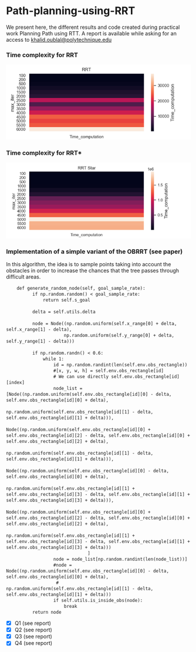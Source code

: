 # Path-planning-using-RRT
We present here, the different results and code created during practical work Planning Path using RTT.
A report is available while asking for an access to khalid.oublal@polytechnique.edu 

### Time complexity for RRT
![Time complexity](images/heatmap_rrt.png)

### Time complexity for RRT*

![Time complexity](images/heatmap_rrtstar.png)

### Implementation of a simple variant of the OBRRT (see paper)
In this algorithm, the idea is to sample points taking into account the obstacles in order to
increase the chances that the tree passes through difficult areas.

```
    def generate_random_node(self, goal_sample_rate):
          if np.random.random() < goal_sample_rate:
              return self.s_goal

          delta = self.utils.delta

          node = Node((np.random.uniform(self.x_range[0] + delta, self.x_range[1] - delta),
                      np.random.uniform(self.y_range[0] + delta, self.y_range[1] - delta)))

          if np.random.randn() < 0.6:
              while 1:
                  id = np.random.randint(len(self.env.obs_rectangle))
                  #[x, y, w, h] = self.env.obs_rectangle[id]
                  # We can use directly self.env.obs_rectangle[id][index]
                  node_list =[Node((np.random.uniform(self.env.obs_rectangle[id][0] - delta, self.env.obs_rectangle[id][0] + delta),
                                     np.random.uniform(self.env.obs_rectangle[id][1] - delta, self.env.obs_rectangle[id][1] + delta))),
                               Node((np.random.uniform(self.env.obs_rectangle[id][0] + self.env.obs_rectangle[id][2] - delta, self.env.obs_rectangle[id][0] + self.env.obs_rectangle[id][2] + delta),
                                     np.random.uniform(self.env.obs_rectangle[id][1] - delta, self.env.obs_rectangle[id][1] + delta))),
                               Node((np.random.uniform(self.env.obs_rectangle[id][0] - delta, self.env.obs_rectangle[id][0] + delta),
                                     np.random.uniform(self.env.obs_rectangle[id][1] + self.env.obs_rectangle[id][3] - delta, self.env.obs_rectangle[id][1] + self.env.obs_rectangle[id][3] + delta))),
                               Node((np.random.uniform(self.env.obs_rectangle[id][0] + self.env.obs_rectangle[id][2] - delta, self.env.obs_rectangle[id][0] + self.env.obs_rectangle[id][2] + delta),
                                     np.random.uniform(self.env.obs_rectangle[id][1] + self.env.obs_rectangle[id][3] - delta, self.env.obs_rectangle[id][1] + self.env.obs_rectangle[id][3] + delta)))
                               ]
                  node = node_list[np.random.randint(len(node_list))]
                  #node = Node((np.random.uniform(self.env.obs_rectangle[id][0] - delta, self.env.obs_rectangle[id][0] + delta),
                   #           np.random.uniform(self.env.obs_rectangle[id][1] - delta, self.env.obs_rectangle[id][1] + delta)))
                  if self.utils.is_inside_obs(node):
                      break
          return node
```

- [x] Q1 (see report)
- [x] Q2 (see report)
- [x] Q3 (see report)
- [x] Q4 (see report)
